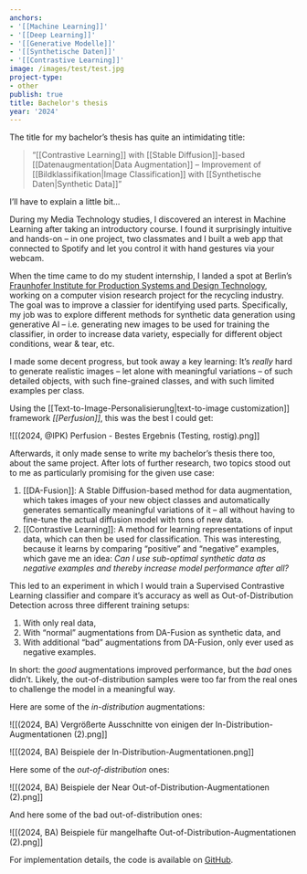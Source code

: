 ```yaml
---
anchors:
- '[[Machine Learning]]'
- '[[Deep Learning]]'
- '[[Generative Modelle]]'
- '[[Synthetische Daten]]'
- '[[Contrastive Learning]]'
image: /images/test/test.jpg
project-type:
- other
publish: true
title: Bachelor's thesis
year: '2024'
---
```

The title for my bachelor’s thesis has quite an intimidating title:

>“[[Contrastive Learning]] with [[Stable Diffusion]]-based [[Datenaugmentation|Data Augmentation]] – Improvement of [[Bildklassifikation|Image Classification]] with [[Synthetische Daten|Synthetic Data]]”

I’ll have to explain a little bit…

During my Media Technology studies, I discovered an interest in Machine Learning after taking an introductory course. I found it surprisingly intuitive and hands-on – in one project, two classmates and I built a web app that connected to Spotify and let you control it with hand gestures via your webcam.

When the time came to do my student internship, I landed a spot at Berlin’s [Fraunhofer Institute for Production Systems and Design Technology](https://www.ipk.fraunhofer.de/en.html), working on a computer vision research project for the recycling industry. The goal was to improve a classier for identifying used parts. Specifically, my job was to explore different methods for synthetic data generation using generative AI – i.e. generating new images to be used for training the classifier, in order to increase data variety, especially for different object conditions, wear & tear, etc.

I made some decent progress, but took away a key learning: It’s *really* hard to generate realistic images – let alone with meaningful variations – of such detailed objects, with such fine-grained classes, and with such limited examples per class.

Using the [[Text-to-Image-Personalisierung|text-to-image customization]] framework *[[Perfusion]]*, this was the best I could get:

![[(2024, @IPK) Perfusion - Bestes Ergebnis (Testing, rostig).png]]

Afterwards, it only made sense to write my bachelor’s thesis there too, about the same project. After lots of further research, two topics stood out to me as particularly promising for the given use case:

1. [[DA-Fusion]]: A Stable Diffusion-based method for data augmentation, which takes images of your new object classes and automatically generates semantically meaningful variations of it – all without having to fine-tune the actual diffusion model with tons of new data.
2. [[Contrastive Learning]]: A method for learning representations of input data, which can then be used for classification. This was interesting, because it learns by comparing “positive” and “negative” examples, which gave me an idea: *Can I use sub-optimal synthetic data as negative examples and thereby increase model performance after all?*

This led to an experiment in which I would train a Supervised Contrastive Learning classifier and compare it’s accuracy as well as Out-of-Distribution Detection across three different training setups:

1) With only real data,
2) With “normal” augmentations from DA-Fusion as synthetic data, and
3) With additional “bad” augmentations from DA-Fusion, only ever used as negative examples.

In short: the _good_ augmentations improved performance, but the _bad_ ones didn’t. Likely, the out-of-distribution samples were too far from the real ones to challenge the model in a meaningful way.

Here are some of the *in-distribution* augmentations:

![[(2024, BA) Vergrößerte Ausschnitte von einigen der In-Distribution-Augmentationen (2).png]]

![[(2024, BA) Beispiele der In-Distribution-Augmentationen.png]]

Here some of the *out-of-distribution* ones:

![[(2024, BA) Beispiele der Near Out-of-Distribution-Augmentationen (2).png]]

And here some of the bad out-of-distribution ones:

![[(2024, BA) Beispiele für mangelhafte Out-of-Distribution-Augmentationen (2).png]]

For implementation details, the code is available on [GitHub](https://github.com/paulinprogress/BA-Synthetic-Data).